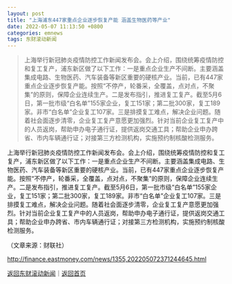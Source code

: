 ```yaml
---
layout: post
title: "上海浦东447家重点企业逐步恢复产能 涵盖生物医药等产业"
date: 2022-05-07 11:13:50 +0800
categories: emnews
tags: 东财滚动新闻
---
```

> 上海举行新冠肺炎疫情防控工作新闻发布会。会上介绍，围绕统筹疫情防控和复工复产，浦东新区做了以下工作：一是重点企业生产不间断。主要涵盖集成电路、生物医药、汽车装备等新区重要的硬核产业。当前，已有447家重点企业逐步恢复产能。按照“不停产，轮番采，全覆盖，点对点，不聚集”的原则，保障企业连续生产。二是发布指引，推进复工复产。截至5月6日，第一批市级“白名单”155家企业，复工151家；第二批300家，复工189家。非市“白名单”企业复工107家。三是排摸复工难点，解决企业问题。随着社会面逐步清零，企业复工复产意愿更加强烈。针对当前企业复工复产中的人员返岗，帮助申办电子通行证，提供返岗交通工具；帮助企业申办跨省、市内车辆通行证；对接第三方检测机构，实施预约制核酸检测服务。

<p>上海举行新冠肺炎疫情防控工作新闻发布会。会上介绍，围绕统筹疫情防控和复工复产，浦东新区做了以下工作：一是重点企业生产不间断。主要涵盖集成电路、生物医药、汽车装备等新区重要的硬核产业。当前，已有447家重点企业逐步恢复产能。按照“不停产，轮番采，全覆盖，点对点，不聚集”的原则，保障企业连续生产。二是发布指引，推进复工复产。截至5月6日，第一批市级“白名单”155家企业，复工151家；第二批300家，复工189家。非市“白名单”企业复工107家。三是排摸复工难点，解决企业问题。随着社会面逐步清零，企业复工复产意愿更加强烈。针对当前企业复工复产中的人员返岗，帮助申办电子通行证，提供返岗交通工具；帮助企业申办跨省、市内车辆通行证；对接第三方检测机构，实施预约制核酸检测服务。</p><p class="em_media">（文章来源：财联社）</p>

<http://finance.eastmoney.com/news/1355,202205072371244645.html>

[返回东财滚动新闻](//finews.withounder.com/emnews/)｜[返回首页](//finews.withounder.com/)